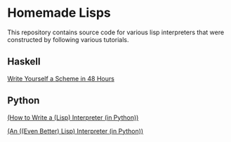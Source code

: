 # Homemade Lisps

This repository contains source code for various lisp interpreters that were
constructed by following various tutorials.

## Haskell

[Write Yourself a Scheme in 48
Hours](http://en.wikibooks.org/wiki/Write_Yourself_a_Scheme_in_48_Hours)

## Python

[(How to Write a (Lisp) Interpreter (in Python))](http://norvig.com/lispy.html)

[(An ((Even Better) Lisp) Interpreter (in Python))](http://norvig.com/lispy2.html)
